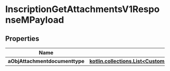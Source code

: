 
# InscriptionGetAttachmentsV1ResponseMPayload

## Properties
| Name | Type | Description | Notes |
| ------------ | ------------- | ------------- | ------------- |
| **aObjAttachmentdocumenttype** | [**kotlin.collections.List&lt;CustomAttachmentdocumenttypeResponse&gt;**](CustomAttachmentdocumenttypeResponse.md) |  |  |




